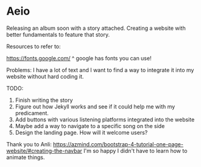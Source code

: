 # Aeio


Releasing an album soon with a story attached. Creating a website with better fundamentals to feature that story.

Resources to refer to:

https://fonts.google.com/
^ google has fonts you can use!

Problems:
I have a lot of text and I want to find a way to integrate it into my website without hard coding it.

TODO:
1. Finish writing the story
2. Figure out how Jekyll works and see if it could help me with my predicament.
3. Add buttons with various listening platforms integrated into the website
4. Maybe add a way to navigate to a specific song on the side
5. Design the landing page. How will it welcome users?



Thank you to Anli: https://azmind.com/bootstrap-4-tutorial-one-page-website/#creating-the-navbar
I'm so happy I didn't have to learn how to animate things.
